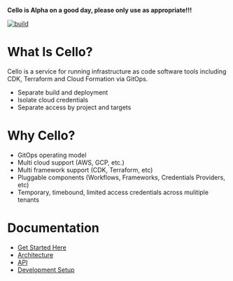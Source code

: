 **Cello is Alpha on a good day, please only use as appropriate!!!**

[![build](https://github.com/cello-proj/cello/actions/workflows/build.yaml/badge.svg)](https://github.com/cello-proj/cello/actions/workflows/build.yaml)

# What Is Cello?

Cello is a service for running infrastructure as code software tools
including CDK, Terraform and Cloud Formation via GitOps.

- Separate build and deployment
- Isolate cloud credentials
- Separate access by project and targets

# Why Cello?

- GitOps operating model
- Multi cloud support (AWS, GCP, etc.)
- Multi framework support (CDK, Terraform, etc)
- Pluggable components (Workflows, Frameworks, Credentials Providers, etc)
- Temporary, timebound, limited access credentials across mulitiple tenants

# Documentation

- [Get Started Here](/docs/quickstart.md)
- [Architecture](/docs/architecture.md)
- [API](/docs/developers/api.md)
- [Development Setup](/docs/developers/development-env.md)
